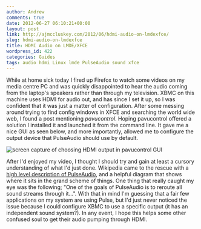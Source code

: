 ```yaml
---
author: Andrew
comments: true
date: 2012-06-27 06:10:21+00:00
layout: post
link: http://ajmccluskey.com/2012/06/hdmi-audio-on-lmdexfce/
slug: hdmi-audio-on-lmdexfce
title: HDMI Audio on LMDE/XFCE
wordpress_id: 422
categories: Guides
tags: audio hdmi Linux lmde PulseAudio sound xfce
---
```


While at home sick today I fired up Firefox to watch some videos on my media centre PC and was quickly disappointed to hear the audio coming from the laptop's speakers rather than through my television.  XBMC on this machine uses HDMI for audio out, and has since I set it up, so I was confident that it was just a matter of configuration.  After some messing around trying to find config windows in XFCE and searching the world wide web, I found a post mentioning _pavucontrol_.  Hoping pavucontrol offered a solution I installed it and launched it from the command line.  It gave me a nice GUI as seen below, and more importantly, allowed me to configure the output device that PulseAudio should use by default.





![screen capture of choosing HDMI output in pavucontrol GUI](/wp-content/uploads/2012/06/pavucontrol_output_configuration.png)





After I'd enjoyed my video, I thought I should try and gain at least a cursory understanding of what I'd just done.  Wikipedia came to the rescue with a [high level description of PulseAudio](http://en.wikipedia.org/wiki/PulseAudio), and a helpful diagram that shows where it sits in the grand scheme of things.  One thing that really caught my eye was the following; "One of the goals of PulseAudio is to reroute all sound streams through it...".  With that in mind I'm guessing that a fair few applications on my system are using Pulse, but I'd just never noticed the issue because I could configure XBMC to use a specific output (it has an independent sound system?).  In any event, I hope this helps some other confused soul to get their audio pumping through HDMI.

